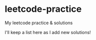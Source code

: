# leetcode-practice
My leetcode practice &amp; solutions

I'll keep a list here as I add new solutions!

